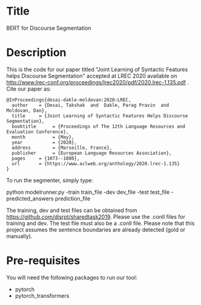 # Title
BERT for Discourse Segmentation

# Description

This is the code for our paper titled "Joint Learning of Syntactic Features helps Discourse Segmentation" accepted at LREC 2020 available on http://www.lrec-conf.org/proceedings/lrec2020/pdf/2020.lrec-1.135.pdf . Cite our paper as:


```
@InProceedings{desai-dakle-moldovan:2020:LREC,
  author    = {Desai, Takshak  and  Dakle, Parag Pravin  and  Moldovan, Dan},
  title     = {Joint Learning of Syntactic Features Helps Discourse Segmentation},
  booktitle      = {Proceedings of The 12th Language Resources and Evaluation Conference},
  month          = {May},
  year           = {2020},
  address        = {Marseille, France},
  publisher      = {European Language Resources Association},
  pages     = {1073--1080},
  url       = {https://www.aclweb.org/anthology/2020.lrec-1.135}
}
```

To run the segmenter, simply type:

python modelrunner.py -train train_file -dev dev_file -test test_file -predicted_answers prediction_file

The training, dev and test files can be obtained from https://github.com/disrpt/sharedtask2019. Please use the .conll files for training and dev. The test file must also be a .conll file. Please note that this project assumes the sentence boundaries are already detected (gold or manually).

# Pre-requisites

You will need the following packages to run our tool:

- pytorch
- pytorch_transformers
